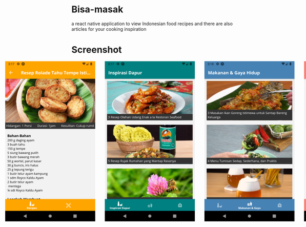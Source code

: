 # Bisa-masak
a react native application to view Indonesian food recipes and there are also articles for your cooking inspiration

# Screenshot
<div style="display:flex; justify-content:center;">
<img style="margin-right: 15px" src="https://github.com/pepega90/Bisa-masak/blob/main/screenshot/Screenshot_1615017479.png" width="300" height="500" />
<img style="margin:0 15px" src="https://github.com/pepega90/Bisa-masak/blob/main/screenshot/Screenshot_1615018627.png" width="300" height="500" />
<img style="margin:0 15px" src="https://github.com/pepega90/Bisa-masak/blob/main/screenshot/Screenshot_1615018657.png" width="300" height="500" />
<img style="margin:0 15px" src="https://github.com/pepega90/Bisa-masak/blob/main/screenshot/Screenshot_1615018677.png" width="300" height="500" />
<img style="margin:0 15px" src="https://github.com/pepega90/Bisa-masak/blob/main/screenshot/Screenshot_1615018684.png" width="300" height="500" />
<img style="margin:0 15px" src="https://github.com/pepega90/Bisa-masak/blob/main/screenshot/Screenshot_1615018693.png" width="300" height="500" />
<img style="margin:0 15px" src="https://github.com/pepega90/Bisa-masak/blob/main/screenshot/Screenshot_1615018700.png" width="300" height="500" />
</div>


